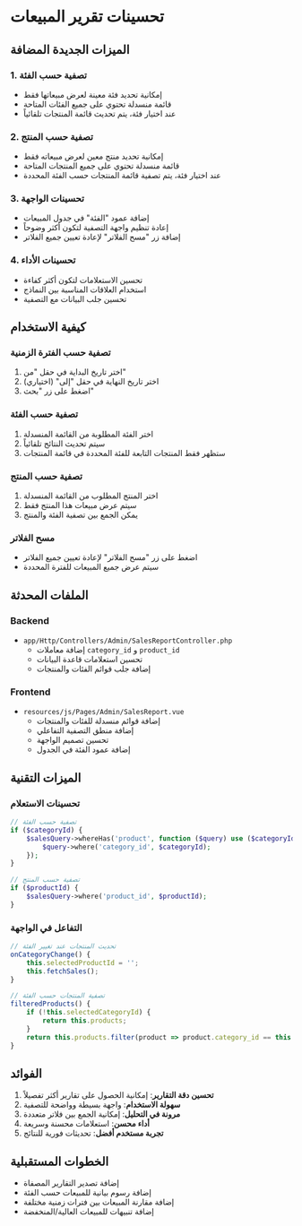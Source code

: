 # تحسينات تقرير المبيعات

## الميزات الجديدة المضافة

### 1. تصفية حسب الفئة
- إمكانية تحديد فئة معينة لعرض مبيعاتها فقط
- قائمة منسدلة تحتوي على جميع الفئات المتاحة
- عند اختيار فئة، يتم تحديث قائمة المنتجات تلقائياً

### 2. تصفية حسب المنتج
- إمكانية تحديد منتج معين لعرض مبيعاته فقط
- قائمة منسدلة تحتوي على جميع المنتجات المتاحة
- عند اختيار فئة، يتم تصفية قائمة المنتجات حسب الفئة المحددة

### 3. تحسينات الواجهة
- إضافة عمود "الفئة" في جدول المبيعات
- إعادة تنظيم واجهة التصفية لتكون أكثر وضوحاً
- إضافة زر "مسح الفلاتر" لإعادة تعيين جميع الفلاتر

### 4. تحسينات الأداء
- تحسين الاستعلامات لتكون أكثر كفاءة
- استخدام العلاقات المناسبة بين النماذج
- تحسين جلب البيانات مع التصفية

## كيفية الاستخدام

### تصفية حسب الفترة الزمنية
1. اختر تاريخ البداية في حقل "من"
2. اختر تاريخ النهاية في حقل "إلى" (اختياري)
3. اضغط على زر "بحث"

### تصفية حسب الفئة
1. اختر الفئة المطلوبة من القائمة المنسدلة
2. سيتم تحديث النتائج تلقائياً
3. ستظهر فقط المنتجات التابعة للفئة المحددة في قائمة المنتجات

### تصفية حسب المنتج
1. اختر المنتج المطلوب من القائمة المنسدلة
2. سيتم عرض مبيعات هذا المنتج فقط
3. يمكن الجمع بين تصفية الفئة والمنتج

### مسح الفلاتر
- اضغط على زر "مسح الفلاتر" لإعادة تعيين جميع الفلاتر
- سيتم عرض جميع المبيعات للفترة المحددة

## الملفات المحدثة

### Backend
- `app/Http/Controllers/Admin/SalesReportController.php`
  - إضافة معاملات `category_id` و `product_id`
  - تحسين استعلامات قاعدة البيانات
  - إضافة جلب قوائم الفئات والمنتجات

### Frontend
- `resources/js/Pages/Admin/SalesReport.vue`
  - إضافة قوائم منسدلة للفئات والمنتجات
  - إضافة منطق التصفية التفاعلي
  - تحسين تصميم الواجهة
  - إضافة عمود الفئة في الجدول

## الميزات التقنية

### تحسينات الاستعلام
```php
// تصفية حسب الفئة
if ($categoryId) {
    $salesQuery->whereHas('product', function ($query) use ($categoryId) {
        $query->where('category_id', $categoryId);
    });
}

// تصفية حسب المنتج
if ($productId) {
    $salesQuery->where('product_id', $productId);
}
```

### التفاعل في الواجهة
```javascript
// تحديث المنتجات عند تغيير الفئة
onCategoryChange() {
    this.selectedProductId = '';
    this.fetchSales();
}

// تصفية المنتجات حسب الفئة
filteredProducts() {
    if (!this.selectedCategoryId) {
        return this.products;
    }
    return this.products.filter(product => product.category_id == this.selectedCategoryId);
}
```

## الفوائد

1. **تحسين دقة التقارير**: إمكانية الحصول على تقارير أكثر تفصيلاً
2. **سهولة الاستخدام**: واجهة بسيطة وواضحة للتصفية
3. **مرونة في التحليل**: إمكانية الجمع بين فلاتر متعددة
4. **أداء محسن**: استعلامات محسنة وسريعة
5. **تجربة مستخدم أفضل**: تحديثات فورية للنتائج

## الخطوات المستقبلية

- إضافة تصدير التقارير المصفاة
- إضافة رسوم بيانية للمبيعات حسب الفئة
- إضافة مقارنة المبيعات بين فترات زمنية مختلفة
- إضافة تنبيهات للمبيعات العالية/المنخفضة 